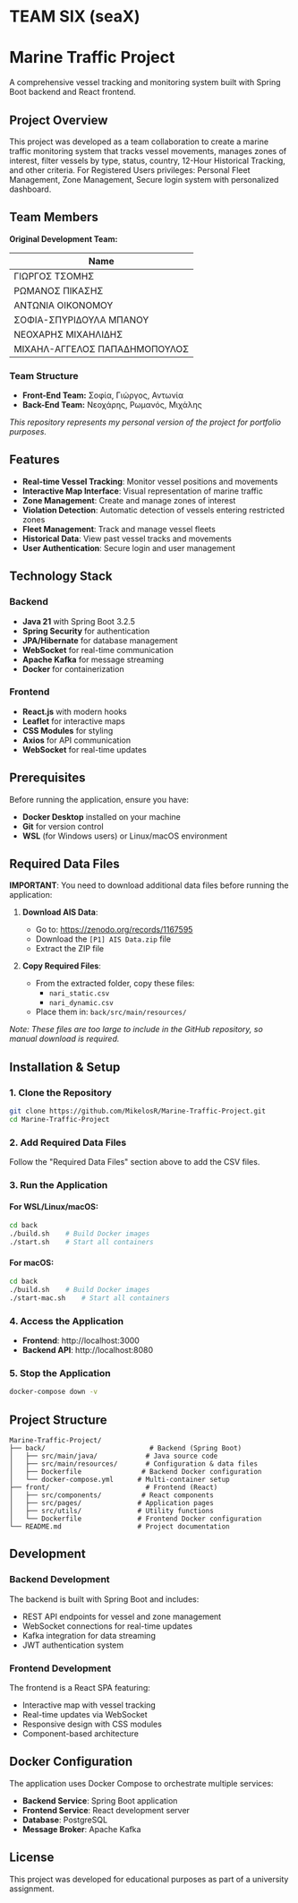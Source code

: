 # TEAM SIX (seaX)

# Marine Traffic Project

A comprehensive vessel tracking and monitoring system built with Spring Boot backend and React frontend.
## Project Overview

This project was developed as a team collaboration to create a marine traffic monitoring system that tracks vessel movements, manages zones of interest, filter vessels by type, status, country, 12-Hour Historical Tracking, and other criteria.
For Registered Users privileges: Personal Fleet Management, Zone Management, Secure login system with personalized dashboard.

## Team Members

**Original Development Team:**

| Name |
|--------------------------------|
| ΓΙΩΡΓΟΣ ΤΣΟΜΗΣ |
| ΡΩΜΑΝΟΣ ΠΙΚΑΣΗΣ |
| ΑΝΤΩΝΙΑ ΟΙΚΟΝΟΜΟΥ |
| ΣΟΦΙΑ-ΣΠΥΡΙΔΟΥΛΑ ΜΠΑΝΟΥ |
| ΝΕΟΧΑΡΗΣ ΜΙΧΑΗΛΙΔΗΣ |
| ΜΙΧΑΗΛ-ΑΓΓΕΛΟΣ ΠΑΠΑΔΗΜΟΠΟΥΛΟΣ |

### Team Structure
- **Front-End Team:** Σοφία, Γιώργος, Αντωνία
- **Back-End Team:** Νεοχάρης, Ρωμανός, Μιχάλης

*This repository represents my personal version of the project for portfolio purposes.*

## Features

- **Real-time Vessel Tracking**: Monitor vessel positions and movements
- **Interactive Map Interface**: Visual representation of marine traffic
- **Zone Management**: Create and manage zones of interest
- **Violation Detection**: Automatic detection of vessels entering restricted zones
- **Fleet Management**: Track and manage vessel fleets
- **Historical Data**: View past vessel tracks and movements
- **User Authentication**: Secure login and user management

## Technology Stack

### Backend
- **Java 21** with Spring Boot 3.2.5
- **Spring Security** for authentication
- **JPA/Hibernate** for database management
- **WebSocket** for real-time communication
- **Apache Kafka** for message streaming
- **Docker** for containerization

### Frontend
- **React.js** with modern hooks
- **Leaflet** for interactive maps
- **CSS Modules** for styling
- **Axios** for API communication
- **WebSocket** for real-time updates

## Prerequisites

Before running the application, ensure you have:

- **Docker Desktop** installed on your machine
- **Git** for version control
- **WSL** (for Windows users) or Linux/macOS environment

## Required Data Files

**IMPORTANT**: You need to download additional data files before running the application:

1. **Download AIS Data**:
   - Go to: https://zenodo.org/records/1167595
   - Download the `[P1] AIS Data.zip` file
   - Extract the ZIP file

2. **Copy Required Files**:
   - From the extracted folder, copy these files:
     - `nari_static.csv`
     - `nari_dynamic.csv`
   - Place them in: `back/src/main/resources/`

*Note: These files are too large to include in the GitHub repository, so manual download is required.*

## Installation & Setup

### 1. Clone the Repository
```bash
git clone https://github.com/MikelosR/Marine-Traffic-Project.git
cd Marine-Traffic-Project
```

### 2. Add Required Data Files
Follow the "Required Data Files" section above to add the CSV files.

### 3. Run the Application

#### For WSL/Linux/macOS:
```bash
cd back
./build.sh    # Build Docker images
./start.sh    # Start all containers
```

#### For macOS:
```bash
cd back
./build.sh    # Build Docker images
./start-mac.sh    # Start all containers
```

### 4. Access the Application
- **Frontend**: http://localhost:3000
- **Backend API**: http://localhost:8080

### 5. Stop the Application
```bash
docker-compose down -v
```

## Project Structure

```
Marine-Traffic-Project/
├── back/                          # Backend (Spring Boot)
│   ├── src/main/java/            # Java source code
│   ├── src/main/resources/       # Configuration & data files
│   ├── Dockerfile               # Backend Docker configuration
│   └── docker-compose.yml      # Multi-container setup
├── front/                        # Frontend (React)
│   ├── src/components/          # React components
│   ├── src/pages/              # Application pages
│   ├── src/utils/              # Utility functions
│   └── Dockerfile              # Frontend Docker configuration
└── README.md                   # Project documentation
```

## Development

### Backend Development
The backend is built with Spring Boot and includes:
- REST API endpoints for vessel and zone management
- WebSocket connections for real-time updates
- Kafka integration for data streaming
- JWT authentication system

### Frontend Development
The frontend is a React SPA featuring:
- Interactive map with vessel tracking
- Real-time updates via WebSocket
- Responsive design with CSS modules
- Component-based architecture

## Docker Configuration

The application uses Docker Compose to orchestrate multiple services:
- **Backend Service**: Spring Boot application
- **Frontend Service**: React development server
- **Database**: PostgreSQL
- **Message Broker**: Apache Kafka

## License

This project was developed for educational purposes as part of a university assignment.